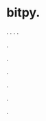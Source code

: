 # bitpy.
.
.
.
.












.






















































.
























.



























.

















































































.































































.

















































